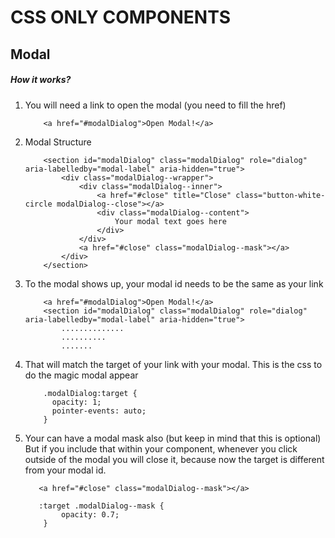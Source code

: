 # CSS ONLY COMPONENTS

## Modal

##### How it works?

1. You will need a link to open the modal (you need to fill the href)
    ```
        <a href="#modalDialog">Open Modal!</a>
    ```

2. Modal Structure

    ```
        <section id="modalDialog" class="modalDialog" role="dialog" aria-labelledby="modal-label" aria-hidden="true">
            <div class="modalDialog--wrapper">
                <div class="modalDialog--inner">
                    <a href="#close" title="Close" class="button-white-circle modalDialog--close"></a>
                    <div class="modalDialog--content">
                        Your modal text goes here
                    </div>
                </div>
                <a href="#close" class="modalDialog--mask"></a>
            </div>
        </section>
    ```

3. To the modal shows up, your modal id needs to be the same as your link
    ```
        <a href="#modalDialog">Open Modal!</a>
        <section id="modalDialog" class="modalDialog" role="dialog" aria-labelledby="modal-label" aria-hidden="true">
            ..............
            ..........
            .......

    ```

4. That will match the target of your link with your modal. This is the css to do the magic modal appear
    ```
        .modalDialog:target {
          opacity: 1;
          pointer-events: auto;
        }
    ```

5. Your can have a modal mask also (but keep in mind that this is optional)
   But if you include that within your component, whenever you click outside of the modal you will close it, because now the target is different from your modal id.
    ```
       <a href="#close" class="modalDialog--mask"></a>

       :target .modalDialog--mask {
            opacity: 0.7;
        }
    ```